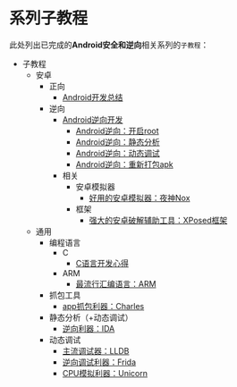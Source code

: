 # 系列子教程

此处列出已完成的**Android安全和逆向**相关系列的`子教程`：

* 子教程
  * 安卓
    * 正向
      * [Android开发总结](https://book.crifan.org/books/android_dev_summary/website/)
    * 逆向
      * [Android逆向开发](https://book.crifan.org/books/android_reverse_dev/website/)
        * [Android逆向：开启root](https://book.crifan.org/books/android_re_enable_root/website/)
        * [Android逆向：静态分析](https://book.crifan.org/books/android_re_static_analysis/website/)
        * [Android逆向：动态调试](https://book.crifan.org/books/android_re_dynamic_debug/website/)
        * [Android逆向：重新打包apk](https://book.crifan.org/books/android_re_repack_apk/website/)
      * 相关
        * 安卓模拟器
          * [好用的安卓模拟器：夜神Nox](https://book.crifan.org/books/good_android_emulator_nox/website/)
        * 框架
          * [强大的安卓破解辅助工具：XPosed框架](https://book.crifan.org/books/crack_assistant_xposed_framework/website/)
  * 通用
    * 编程语言
      * C
        * [C语言开发心得](https://book.crifan.org/books/c_lang_dev_summary/website/)
      * ARM
        * [最流行汇编语言：ARM](https://book.crifan.org/books/popular_assembly_arm/website/)
    * 抓包工具
      * [app抓包利器：Charles](https://book.crifan.org/books/app_capture_package_tool_charles/website)
    * 静态分析（+动态调试）
      * [逆向利器：IDA](https://book.crifan.org/books/reverse_tool_ida/website/)
    * 动态调试
      * [主流调试器：LLDB](https://book.crifan.org/books/popular_debugger_lldb/website/)
      * [逆向调试利器：Frida](https://book.crifan.org/books/reverse_debug_frida/website/)
      * [CPU模拟利器：Unicorn](https://book.crifan.org/books/cpu_emulator_unicorn/website/)
